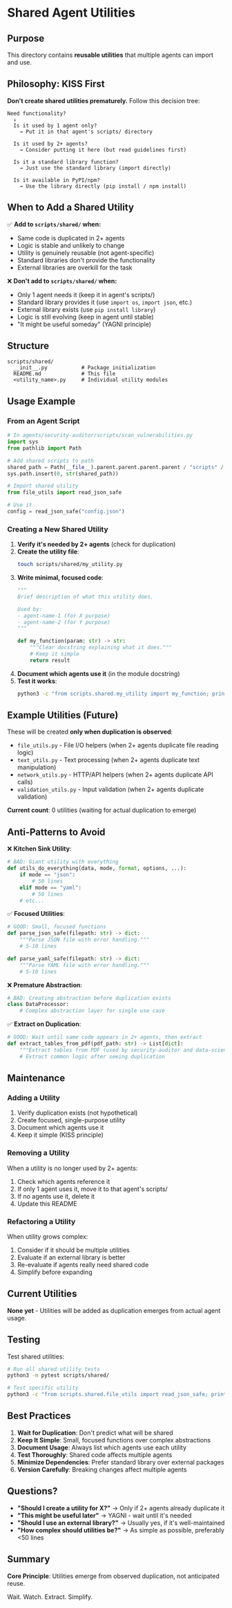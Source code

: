 # Shared Agent Utilities

## Purpose

This directory contains **reusable utilities** that multiple agents can import and use.

## Philosophy: KISS First

**Don't create shared utilities prematurely.** Follow this decision tree:

```
Need functionality?
  ↓
  Is it used by 1 agent only?
    → Put it in that agent's scripts/ directory

  Is it used by 2+ agents?
    → Consider putting it here (but read guidelines first)

  Is it a standard library function?
    → Just use the standard library (import directly)

  Is it available in PyPI/npm?
    → Use the library directly (pip install / npm install)
```

## When to Add a Shared Utility

✅ **Add to `scripts/shared/` when:**
- Same code is duplicated in 2+ agents
- Logic is stable and unlikely to change
- Utility is genuinely reusable (not agent-specific)
- Standard libraries don't provide the functionality
- External libraries are overkill for the task

❌ **Don't add to `scripts/shared/` when:**
- Only 1 agent needs it (keep it in agent's scripts/)
- Standard library provides it (use `import os`, `import json`, etc.)
- External library exists (use `pip install library`)
- Logic is still evolving (keep in agent until stable)
- "It might be useful someday" (YAGNI principle)

## Structure

```
scripts/shared/
  __init__.py           # Package initialization
  README.md             # This file
  <utility_name>.py     # Individual utility modules
```

## Usage Example

### From an Agent Script

```python
# In agents/security-auditor/scripts/scan_vulnerabilities.py
import sys
from pathlib import Path

# Add shared scripts to path
shared_path = Path(__file__).parent.parent.parent.parent / "scripts" / "shared"
sys.path.insert(0, str(shared_path))

# Import shared utility
from file_utils import read_json_safe

# Use it
config = read_json_safe("config.json")
```

### Creating a New Shared Utility

1. **Verify it's needed by 2+ agents** (check for duplication)
2. **Create the utility file**:
   ```bash
   touch scripts/shared/my_utility.py
   ```
3. **Write minimal, focused code**:
   ```python
   """
   Brief description of what this utility does.

   Used by:
   - agent-name-1 (for X purpose)
   - agent-name-2 (for Y purpose)
   """

   def my_function(param: str) -> str:
       """Clear docstring explaining what it does."""
       # Keep it simple
       return result
   ```
4. **Document which agents use it** (in the module docstring)
5. **Test it works**:
   ```bash
   python3 -c "from scripts.shared.my_utility import my_function; print(my_function('test'))"
   ```

## Example Utilities (Future)

These will be created **only when duplication is observed**:

- `file_utils.py` - File I/O helpers (when 2+ agents duplicate file reading logic)
- `text_utils.py` - Text processing (when 2+ agents duplicate text manipulation)
- `network_utils.py` - HTTP/API helpers (when 2+ agents duplicate API calls)
- `validation_utils.py` - Input validation (when 2+ agents duplicate validation)

**Current count**: 0 utilities (waiting for actual duplication to emerge)

## Anti-Patterns to Avoid

❌ **Kitchen Sink Utility**:
```python
# BAD: Giant utility with everything
def utils_do_everything(data, mode, format, options, ...):
    if mode == "json":
        # 50 lines
    elif mode == "yaml":
        # 50 lines
    # etc...
```

✅ **Focused Utilities**:
```python
# GOOD: Small, focused functions
def parse_json_safe(filepath: str) -> dict:
    """Parse JSON file with error handling."""
    # 5-10 lines

def parse_yaml_safe(filepath: str) -> dict:
    """Parse YAML file with error handling."""
    # 5-10 lines
```

❌ **Premature Abstraction**:
```python
# BAD: Creating abstraction before duplication exists
class DataProcessor:
    # Complex abstraction layer for single use case
```

✅ **Extract on Duplication**:
```python
# GOOD: Wait until same code appears in 2+ agents, then extract
def extract_tables_from_pdf(pdf_path: str) -> List[dict]:
    """Extract tables from PDF (used by security-auditor and data-scientist)."""
    # Extract common logic after seeing duplication
```

## Maintenance

### Adding a Utility
1. Verify duplication exists (not hypothetical)
2. Create focused, single-purpose utility
3. Document which agents use it
4. Keep it simple (KISS principle)

### Removing a Utility
When a utility is no longer used by 2+ agents:
1. Check which agents reference it
2. If only 1 agent uses it, move it to that agent's scripts/
3. If no agents use it, delete it
4. Update this README

### Refactoring a Utility
When utility grows complex:
1. Consider if it should be multiple utilities
2. Evaluate if an external library is better
3. Re-evaluate if agents really need shared code
4. Simplify before expanding

## Current Utilities

**None yet** - Utilities will be added as duplication emerges from actual agent usage.

## Testing

Test shared utilities:

```bash
# Run all shared utility tests
python3 -m pytest scripts/shared/

# Test specific utility
python3 -c "from scripts.shared.file_utils import read_json_safe; print(read_json_safe('test.json'))"
```

## Best Practices

1. **Wait for Duplication**: Don't predict what will be shared
2. **Keep It Simple**: Small, focused functions over complex abstractions
3. **Document Usage**: Always list which agents use each utility
4. **Test Thoroughly**: Shared code affects multiple agents
5. **Minimize Dependencies**: Prefer standard library over external packages
6. **Version Carefully**: Breaking changes affect multiple agents

## Questions?

- **"Should I create a utility for X?"** → Only if 2+ agents already duplicate it
- **"This might be useful later"** → YAGNI - wait until it's needed
- **"Should I use an external library?"** → Usually yes, if it's well-maintained
- **"How complex should utilities be?"** → As simple as possible, preferably <50 lines

## Summary

**Core Principle**: Utilities emerge from observed duplication, not anticipated reuse.

Wait. Watch. Extract. Simplify.
